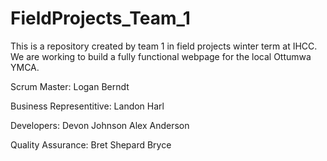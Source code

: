# FieldProjects_Team_1
This is a repository created by team 1 in field projects winter term at IHCC. We are working to build a fully functional webpage for the local Ottumwa YMCA. 


Scrum Master:
Logan Berndt

Business Representitive:
Landon Harl

Developers:
Devon Johnson
Alex Anderson

Quality Assurance:
Bret Shepard
Bryce 
